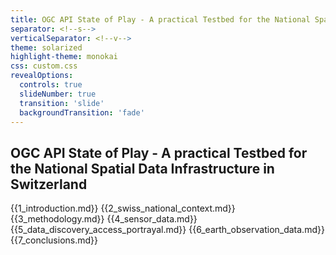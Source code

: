 ```yaml
---
title: OGC API State of Play - A practical Testbed for the National Spatial Data Infrastructure in Switzerland
separator: <!--s-->
verticalSeparator: <!--v-->
theme: solarized
highlight-theme: monokai
css: custom.css
revealOptions:
  controls: true
  slideNumber: true
  transition: 'slide'
  backgroundTransition: 'fade'
---
```


## OGC API State of Play - A practical Testbed for the National Spatial Data Infrastructure in Switzerland

{{1_introduction.md}}
{{2_swiss_national_context.md}}
{{3_methodology.md}}
{{4_sensor_data.md}}
{{5_data_discovery_access_portrayal.md}}
{{6_earth_observation_data.md}}
{{7_conclusions.md}}
